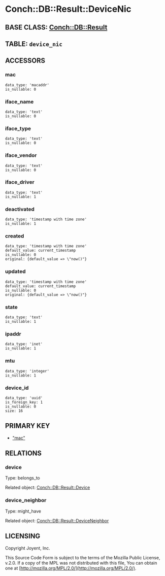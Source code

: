 # Conch::DB::Result::DeviceNic

## BASE CLASS: [Conch::DB::Result](../modules/Conch%3A%3ADB%3A%3AResult)

## TABLE: `device_nic`

## ACCESSORS

### mac

```
data_type: 'macaddr'
is_nullable: 0
```

### iface\_name

```
data_type: 'text'
is_nullable: 0
```

### iface\_type

```
data_type: 'text'
is_nullable: 0
```

### iface\_vendor

```
data_type: 'text'
is_nullable: 0
```

### iface\_driver

```
data_type: 'text'
is_nullable: 1
```

### deactivated

```
data_type: 'timestamp with time zone'
is_nullable: 1
```

### created

```
data_type: 'timestamp with time zone'
default_value: current_timestamp
is_nullable: 0
original: {default_value => \"now()"}
```

### updated

```
data_type: 'timestamp with time zone'
default_value: current_timestamp
is_nullable: 0
original: {default_value => \"now()"}
```

### state

```
data_type: 'text'
is_nullable: 1
```

### ipaddr

```
data_type: 'inet'
is_nullable: 1
```

### mtu

```
data_type: 'integer'
is_nullable: 1
```

### device\_id

```
data_type: 'uuid'
is_foreign_key: 1
is_nullable: 0
size: 16
```

## PRIMARY KEY

- ["mac"](#mac)

## RELATIONS

### device

Type: belongs\_to

Related object: [Conch::DB::Result::Device](../modules/Conch%3A%3ADB%3A%3AResult%3A%3ADevice)

### device\_neighbor

Type: might\_have

Related object: [Conch::DB::Result::DeviceNeighbor](../modules/Conch%3A%3ADB%3A%3AResult%3A%3ADeviceNeighbor)

## LICENSING

Copyright Joyent, Inc.

This Source Code Form is subject to the terms of the Mozilla Public License,
v.2.0. If a copy of the MPL was not distributed with this file, You can obtain
one at [http://mozilla.org/MPL/2.0/](http://mozilla.org/MPL/2.0/).
